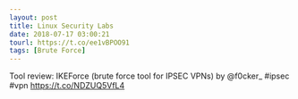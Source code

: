 ```yaml
---
layout: post
title: Linux Security Labs
date: 2018-07-17 03:00:21
tourl: https://t.co/ee1vBPOO91
tags: [Brute Force]
---
```

Tool review: IKEForce (brute force tool for IPSEC VPNs) by @f0cker_ #ipsec #vpn https://t.co/NDZUQ5VfL4